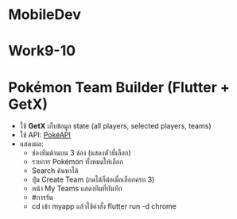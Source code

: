 # MobileDev
# Work9-10

# Pokémon Team Builder (Flutter + GetX)
- ใช้ **GetX** เก็บข้อมูล state (all players, selected players, teams)
- ใช้ API: [PokéAPI](https://pokeapi.co/)
- แสดงผล:
  - ช่องทีมด้านบน 3 ช่อง (แสดงตัวที่เลือก)
  - รายการ Pokémon ทั้งหมดให้เลือก
  - Search ค้นหาได้
  - ปุ่ม Create Team (กดได้ก็ต่อเมื่อเลือกครบ 3)
  - หน้า My Teams แสดงทีมที่บันทึก
  - #การรัน
  - cd เข้า myapp แล้วใช้คำสั่ง flutter run -d chrome

